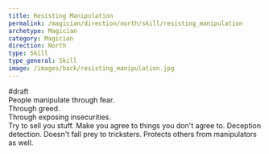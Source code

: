 ```yaml
---
title: Resisting Manipulation
permalink: /magician/direction/north/skill/resisting_manipulation
archetype: Magician
category: Magician
direction: North
type: Skill
type_general: Skill
image: /images/back/resisting_manipulation.jpg
---
```

#draft   
People manipulate through fear.   
Through greed.   
Through exposing insecurities.   
Try to sell you stuff. Make you agree to things you don't agree to. Deception detection. Doesn't fall prey to tricksters. Protects others from manipulators as well. 
